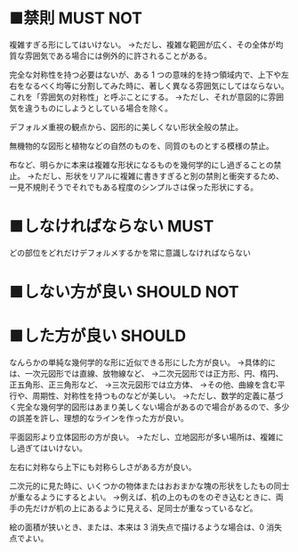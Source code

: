 ﻿# ■禁則 MUST NOT
複雑すぎる形にしてはいけない。
→ただし、複雑な範囲が広く、その全体が均質な雰囲気である場合には例外的に許されることがある。

完全な対称性を持つ必要はないが、ある 1 つの意味的を持つ領域内で、上下や左右をなるべく均等に分割してみた時に、著しく異なる雰囲気にしてはならない。これを「雰囲気の対称性」と呼ぶことにする。
→ただし、それが意図的に雰囲気を違うものにしようとしている場合を除く。

デフォルメ重視の観点から、図形的に美しくない形状全般の禁止。

無機物的な図形と植物などの自然のものを、同質のものとする模様の禁止。

布など、明らかに本来は複雑な形状になるものを幾何学的にし過ぎることの禁止。
→ただし、形状をリアルに複雑に書きすぎると別の禁則と衝突するため、一見不規則そうでそれでもある程度のシンプルさは保った形状にする。

# ■しなければならない MUST
どの部位をどれだけデフォルメするかを常に意識しなければならない

# ■しない方が良い SHOULD NOT


# ■した方が良い SHOULD
なんらかの単純な幾何学的な形に近似できる形にした方が良い。
→具体的には、一次元図形では直線、放物線など、
→二次元図形では正方形、円、楕円、正五角形、正三角形など、
→三次元図形では立方体、
→その他、曲線を含む平行や、周期性、対称性を持つものなどが美しい。
→ただし、数学的定義に基づく完全な幾何学的図形はあまり美しくない場合があるので場合があるので、多少の誤差を許し、理想的なラインを作った方が良い。

平面図形より立体図形の方が良い。
→ただし、立地図形が多い場所は、複雑にし過ぎてはいけない。

左右に対称なら上下にも対称らしさがある方が良い。

二次元的に見た時に、いくつかの物体またはおおまかな塊の形状をしたもの同士が重なるようにするとよい。
→例えば、机の上のものをのぞき込むときに、両手の先だけが机の上にあるように見える、足同士が重なっているなど。

絵の面積が狭いとき、または、本来は 3 消失点で描けるような場合は、0 消失点でよい。
